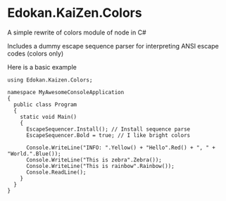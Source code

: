 Edokan.KaiZen.Colors
====================

A simple rewrite of colors module of node in C#

Includes a dummy escape sequence parser for interpreting ANSI escape codes (colors only)

Here is a basic example

    using Edokan.Kaizen.Colors;

    namespace MyAwesomeConsoleApplication
    {
      public class Program
      {
        static void Main()
        {
          EscapeSequencer.Install(); // Install sequence parse
          EscapeSequencer.Bold = true; // I like bright colors
    
          Console.WriteLine("INFO: ".Yellow() + "Hello".Red() + ", " + "World.".Blue());
          Console.WriteLine("This is zebra".Zebra());
          Console.WriteLine("This is rainbow".Rainbow());
          Console.ReadLine();
        }
      }
    }
